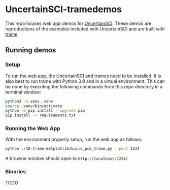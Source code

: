 # UncertainSCI-tramedemos

This repo houses web app demos for [UncertainSCI](https://github.com/SCIInstitute/UncertainSCI). These demos are reproductions of the examples included with UncertainSCI and are built with [trame](https://kitware.github.io/trame/)

## Running demos

### Setup


To run the web app, the UncertainSCI and trames need to be installed.  It is also best to run trame with Python 3.9 and in a virtual environment.   This can be done by executing the following commands from this repo directory in a terminal window:

```bash
python3 -m venv .venv
source .venv/bin/activate
python -m pip install --upgrade pip
pip install -r requirements.txt
```

### Running the Web App 

With the environment properly setup, run the web app as follows:


```bash
python ./1D-trame-matplotlib/build_pce_trame.py --port 1234
```

A browser window should open to `http://localhost:1234/`

### Binaries

TODO



